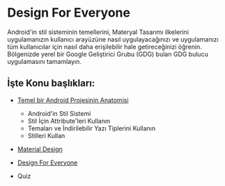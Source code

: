 # Design For Everyone

Android'in stil sisteminin temellerini, Materyal Tasarımı ilkelerini uygulamanızın kullanıcı arayüzüne nasıl uygulayacağınızı ve uygulamanızı tüm kullanıcılar için nasıl daha erişilebilir hale getireceğinizi öğrenin. Bölgenizde yerel bir Google Geliştirici Grubu (GDG) bulan GDG bulucu uygulamasını tamamlayın.


## İşte Konu başlıkları:

 - [Temel bir Android Projesinin Anatomisi](https://github.com/serkanalc/Android-Kotlin-Fundamentals/tree/main/Part%2010%20-%20Design%20For%20Everyone/Dok%C3%BCman%201%20-%20Styles%20%26%20Themes)
   - Android'in Stil Sistemi
   - Stil İçin Attribute'leri Kullanın
   - Temaları ve İndirilebilir Yazı Tiplerini Kullanın
   - Stilleri Kullan

 - [Material Design](https://github.com/serkanalc/Android-Kotlin-Fundamentals/tree/main/Part%2010%20-%20Design%20For%20Everyone/Dok%C3%BCman%202%20-%20Material%20Design)

 - [Design For Everyone](https://github.com/serkanalc/Android-Kotlin-Fundamentals/tree/main/Part%2010%20-%20Design%20For%20Everyone/Dok%C3%BCman%203%20-%20Design%20for%20Everyone)

 - Quiz



